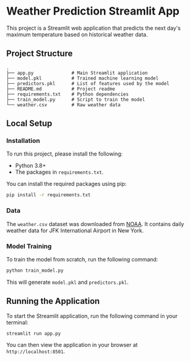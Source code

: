 # Weather Prediction Streamlit App

This project is a Streamlit web application that predicts the next day's maximum temperature based on historical weather data.

## Project Structure

```
.
├── app.py              # Main Streamlit application
├── model.pkl           # Trained machine learning model
├── predictors.pkl      # List of features used by the model
├── README.md           # Project readme
├── requirements.txt    # Python dependencies
├── train_model.py      # Script to train the model
└── weather.csv         # Raw weather data
```

## Local Setup

### Installation

To run this project, please install the following:

*   Python 3.8+
*   The packages in `requirements.txt`.

You can install the required packages using pip:

```bash
pip install -r requirements.txt
```

### Data

The `weather.csv` dataset was downloaded from [NOAA](https://www.ncdc.noaa.gov/cdo-web/search). It contains daily weather data for JFK International Airport in New York.

### Model Training

To train the model from scratch, run the following command:

```bash
python train_model.py
```

This will generate `model.pkl` and `predictors.pkl`.

## Running the Application

To start the Streamlit application, run the following command in your terminal:

```bash
streamlit run app.py
```

You can then view the application in your browser at `http://localhost:8501`.